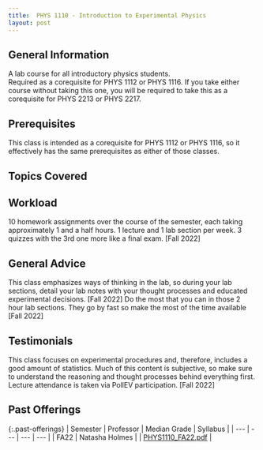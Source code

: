 ```yaml
---
title:  PHYS 1110 - Introduction to Experimental Physics
layout: post
---
```


<link rel="stylesheet" href="/main.css">

## General Information
A lab course for all introductory physics students.  
Required as a corequisite for PHYS 1112 or PHYS 1116.  If you take either course without taking this one, you will be required to take this as a corequisite for PHYS 2213 or PHYS 2217.  

## Prerequisites
This class is intended as a corequisite for PHYS 1112 or PHYS 1116, so it effectively has the same prerequisites as either of those classes.  

## Topics Covered

## Workload
10 homework assignments over the course of the semester, each taking approximately 1 and a half hours. 1 lecture and 1 lab section per week. 3 quizzes with the 3rd one more like a final exam. [Fall 2022]

## General Advice
This class emphasizes ways of thinking in the lab, so during your lab sections, detail your lab notes with your thought processes and educated experimental decisions. [Fall 2022]
Do the most that you can in those 2 hour lab sections. They go by fast so make the most of the time available [Fall 2022]

## Testimonials
This class focuses on experimental procedures and, therefore, includes a good amount of statistics. Much of this content is subjective, so make sure to understand the reasoning and thought processes behind everything first. Lecture attendance is taken via PollEV participation. [Fall 2022]
## Past Offerings

{:.past-offerings}
| Semester | Professor | Median Grade | Syllabus |
| --- | --- | --- | --- |
| FA22 | Natasha Holmes |  | <a href="/syllabi/PHYS1110_FA22.pdf">PHYS1110_FA22.pdf</a> |

